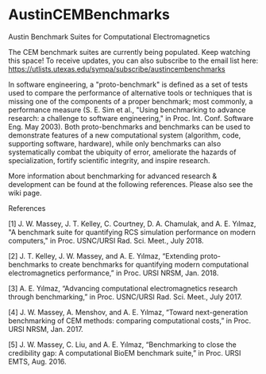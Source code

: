 # AustinCEMBenchmarks
Austin Benchmark Suites for Computational Electromagnetics

The CEM benchmark suites are currently being populated. Keep watching this space! 
To receive updates, you can also subscribe to the email list here: https://utlists.utexas.edu/sympa/subscribe/austincembenchmarks

In software engineering, a "proto-benchmark" is defined as a set of tests used to compare the performance of alternative tools or techniques that is missing one of the components of a proper benchmark; most commonly, a performance measure (S. E. Sim et al., "Using benchmarking to advance research: a challenge to software engineering," in Proc. Int. Conf. Software Eng. May 2003). Both proto-benchmarks and benchmarks can be used to demonstrate features of a new computational system (algorithm, code, supporting software, hardware), while only benchmarks can also systematically combat the ubiquity of error, ameliorate the hazards of specialization, fortify scientific integrity, and inspire research.

More information about benchmarking for advanced research & development can be found at the following references. Please also see the wiki page.

References

[1] J. W. Massey, J. T. Kelley, C. Courtney, D. A. Chamulak, and A. E. Yılmaz, "A benchmark suite for quantifying RCS simulation performance on modern computers," in Proc. USNC/URSI Rad. Sci. Meet., July 2018.

[2]	J. T. Kelley, J. W. Massey, and A. E. Yılmaz, “Extending proto-benchmarks to create benchmarks for quantifying modern computational electromagnetics performance,” in Proc. URSI NRSM, Jan. 2018.

[3]	A. E. Yılmaz, “Advancing computational electromagnetics research through benchmarking,” in Proc. USNC/URSI Rad. Sci. Meet., July 2017.

[4]	J. W. Massey, A. Menshov, and A. E. Yılmaz, “Toward next-generation benchmarking of CEM methods: comparing computational costs,” in Proc. URSI NRSM, Jan. 2017.

[5]	J. W. Massey, C. Liu, and A. E. Yılmaz, “Benchmarking to close the credibility gap: A computational BioEM benchmark suite,” in Proc. URSI EMTS, Aug. 2016.


